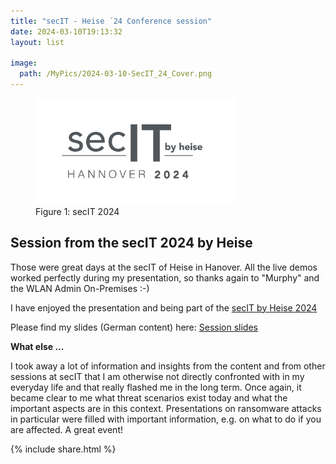 ```yaml
---
title: "secIT - Heise ´24 Conference session"
date: 2024-03-10T19:13:32
layout: list

image:
  path: /MyPics/2024-03-10-SecIT_24_Cover.png
---
```


<figure>
  <img src="/MyPics/2024-03-10-SecIT_24_Cover.png" style="width:75%">
  <figcaption>Figure 1: secIT 2024</figcaption>
</figure>

## Session from the secIT 2024 by Heise

Those were great days at the secIT of Heise in Hanover. All the live demos worked perfectly during my presentation, so thanks again to "Murphy" and the WLAN Admin On-Premises :-)

I have enjoyed the presentation and being part of the [secIT by Heise 2024](https://secit-heise.de/)

Please find my slides (German content)  here: [Session slides](/MySlides/20240307_SecIT_2.0.pdf)

**What else ...**

I took away a lot of information and insights from the content and from other sessions at secIT that I am otherwise not directly confronted with in my everyday life and that really flashed me in the long term. Once again, it became clear to me what threat scenarios exist today and what the important aspects are in this context.
Presentations on ransomware attacks in particular were filled with important information, e.g. on what to do if you are affected. A great event!

{% include  share.html %}